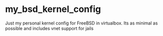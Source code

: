 # my_bsd_kernel_config
Just my personal kernel config for FreeBSD in virtualbox. Its as minimal as possible and includes vnet support for jails
